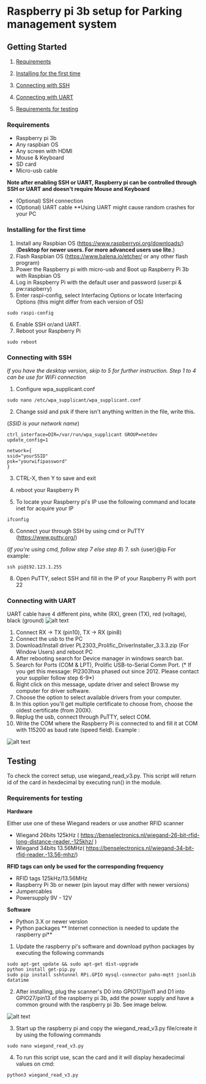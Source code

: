 # Raspberry pi 3b setup for Parking management system

## Getting Started
1. [Requirements](https://github.com/robertkarajev/Mobility-Control-Center/tree/raspberry_startup/Setup_raspberry#installing-for-the-first-time)

2. [Installing for the first time](https://github.com/robertkarajev/Mobility-Control-Center/tree/raspberry_startup/Setup_raspberry#installing-for-the-first-time)

3. [Connecting with SSH](https://github.com/robertkarajev/Mobility-Control-Center/tree/raspberry_startup/Setup_raspberry#connecting-with-ssh)

4. [Connecting with UART](https://github.com/robertkarajev/Mobility-Control-Center/tree/raspberry_startup/Setup_raspberry#connecting-with-uart)

5. [Requirements for testing](https://github.com/robertkarajev/Mobility-Control-Center/tree/raspberry_startup/Setup_raspberry#testing)

### Requirements

* Raspberry pi 3b
* Any raspbian OS
* Any screen with HDMI 
* Mouse & Keyboard
* SD card
* Micro-usb cable

**Note after enabling SSH or UART, Raspberry pi can be controlled through SSH or UART and doesn't require Mouse and Keyboard**
* (Optional) SSH connection
* (Optional) UART cable **Using UART might cause random crashes for your PC

### Installing for the first time 

1. Install any Raspbian OS (https://www.raspberrypi.org/downloads/)
(**Desktop for newer users. For more advanced users use lite.**)
2. Flash Raspbian OS (https://www.balena.io/etcher/ or any other flash program)
3. Power the Raspberry pi with micro-usb and Boot up Raspberry Pi 3b with Raspbian OS
4. Log in Raspberry Pi with the default user and password (user:pi & pw:raspberry)
5. Enter raspi-config, select Interfacing Options or locate Interfacing Options (this might differ from each version of OS)
```
sudo raspi-config
```
6. Enable SSH or/and UART.
7. Reboot your Raspberry Pi
```
sudo reboot
```

### Connecting with SSH
*If you have the desktop version, skip to 5 for further instruction.*
*Step 1 to 4 can be use for WiFi connection*
1. Configure wpa_supplicant.conf
```
sudo nano /etc/wpa_supplicant/wpa_supplicant.conf
```
2. Change ssid and psk if there isn't anything written in the file, write this.

(_SSID is your network name_)
```
ctrl_interface=DIR=/var/run/wpa_supplicant GROUP=netdev
update_config=1

network={
ssid="yourSSID"
psk="yourwifipassword"
}
```
3. CTRL-X, then Y to save and exit

4. reboot your Raspberry Pi 
5. To locate your Raspberry pi's IP use the following command and locate inet for acquire your IP 

```
ifconfig
```
6. Connect your through SSH by using cmd or PuTTY (https://www.putty.org/)

(*If you're using cmd, follow step 7 else step 8*)
7. ssh {user}@ip
For example:
```
ssh pi@192.123.1.255
```
8. Open PuTTY, select SSH and fill in the IP of your Raspberry Pi with port 22

### Connecting with UART

UART cable have 4 different pins, white (RX), green (TX), red (voltage), black (ground)
![alt text](https://docs.microsoft.com/en-us/windows/iot-core/media/pinmappingsrpi/rp2_pinout.png)
1. Connect RX -> TX (pin10), TX -> RX (pin8) 
2. Connect the usb to the PC 
3. Download/Install driver PL2303_Prolific_DriverInstaller_3.3.3.zip (For Window Users) and reboot PC
4. After rebooting search for Device manager in windows search bar.
5. Search for Ports (COM & LPT), Prolific USB-to-Serial Comm Port.
(* If you get this message: Pl2303hxa phased out since 2012. Please contact your supplier follow step 6-9*)
6. Right click on this message, update driver and select Browse my computer for driver software.
7. Choose the option to select available drivers from your computer.
8. In this option you'll get multiple certificate to choose from, choose the oldest certificate (from 200X).
9. Replug the usb, connect through PuTTY, select COM.
10. Write the COM where the Raspberry Pi is connected to and fill it at COM with 115200 as baud rate (speed field).
Example :

![alt text](https://i.stack.imgur.com/XgR6I.png)

## Testing
To check the correct setup, use wiegand_read_v3.py. This script will return id of the card in hexdecimal by executing run() in the module.

### Requirements for testing

**Hardware**

Either use one of these Wiegand readers or use another RFID scanner
* Wiegand 26bits 125kHz ( https://benselectronics.nl/wiegand-26-bit-rfid-long-distance-reader.-125khz/ )
* Wiegand 34bits 13.56MHz( https://benselectronics.nl/wiegand-34-bit-rfid-reader.-13.56-mhz/)

**RFID tags can only be used for the corresponding frequency**
* RFID tags 125kHz/13.56MHz
* Raspberry Pi 3b or newer (pin layout may differ with newer versions)
* Jumpercables
* Powersupply 9V - 12V

**Software**

* Python 3.X or newer version 
* Python packages
** Internet connection is needed to update the raspberry pi**
1. Update the raspberry pi's software and download python packages by executing the following commands
```
sudo apt-get update && sudo apt-get dist-upgrade
python install get-pip.py
sudo pip install sshtunnel RPi.GPIO mysql-connector paho-mqtt jsonlib datatime 
```
2. After installing, plug the scanner's D0 into GPIO17/pin11 and D1 into GPIO27/pin13 of the raspberry pi 3b, add the power supply and have a common ground with the raspberry pi 3b. See image below.

![alt text](https://drive.google.com/uc?export=view&id=1OS_gIt10I7cUcFQ2PT3f4dMx125Rtxks)

3. Start up the raspberry pi and copy the wiegand_read_v3.py file/create it by using the following commands
```
sudo nano wiegand_read_v3.py
```
4. To run this script use, scan the card and it will display hexadecimal values on cmd:
```
python3 wiegand_read_v3.py
```





















